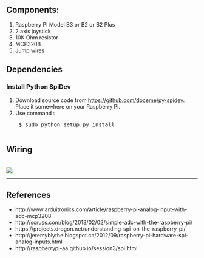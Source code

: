 <h2>Components:</h2>
<ol>
<li>Raspberry PI Model B3 or B2 or B2 Plus</li>
<li>2 axis joystick</li>
<li>10K Ohm resistor</li>
<li>MCP3208</li>
<li>Jump wires</li>
</ol>

<h2>Dependencies</h2>
<h3>Install Python SpiDev</h3>
<ol>
<li>Download source code from <a href='https://github.com/doceme/py-spidev'>https://github.com/doceme/py-spidev</a>. Place it somewhere on your Raspberry Pi.</li>
<li>Use command :
 <pre>
 $ sudo python setup.py install
 </pre>
</li>
</ol>

<h2>Wiring </h2>
<br/>
<img src="https://dl.dropboxusercontent.com/u/34831003/joystick_mcp3208_raspi.png" />
<br/>
<hr/>
<h2>References</h2>
<ul>
<li>http://www.arduitronics.com/article/raspberry-pi-analog-input-with-adc-mcp3208</li>
<li>http://scruss.com/blog/2013/02/02/simple-adc-with-the-raspberry-pi/</li>
<li>https://projects.drogon.net/understanding-spi-on-the-raspberry-pi/</li>
<li>http://jeremyblythe.blogspot.ca/2012/09/raspberry-pi-hardware-spi-analog-inputs.html</li>
<li>http://raspberrypi-aa.github.io/session3/spi.html</li>
</ul>
